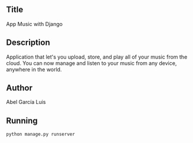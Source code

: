 ## Title
App Music with Django
## Description
Application that let's you upload, store, and play all of your music from the cloud. You can now manage and listen to your music from any device, anywhere in the world.
## Author
Abel García Luis
## Running
```
python manage.py runserver
```
